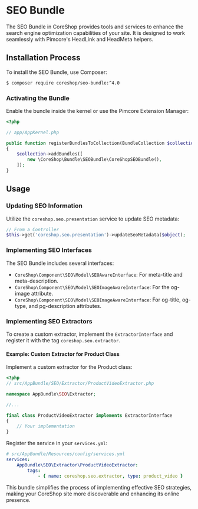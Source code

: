 # SEO Bundle

The SEO Bundle in CoreShop provides tools and services to enhance the search engine optimization capabilities of your
site. It is designed to work seamlessly with Pimcore's HeadLink and HeadMeta helpers.

## Installation Process

To install the SEO Bundle, use Composer:

```bash
$ composer require coreshop/seo-bundle:^4.0
```

### Activating the Bundle

Enable the bundle inside the kernel or use the Pimcore Extension Manager:

```php
<?php

// app/AppKernel.php

public function registerBundlesToCollection(BundleCollection $collection)
{
    $collection->addBundles([
        new \CoreShop\Bundle\SEOBundle\CoreShopSEOBundle(),
    ]);
}
```

## Usage

### Updating SEO Information

Utilize the `coreshop.seo.presentation` service to update SEO metadata:

```php
// From a Controller
$this->get('coreshop.seo.presentation')->updateSeoMetadata($object);
```

### Implementing SEO Interfaces

The SEO Bundle includes several interfaces:

- `CoreShop\Component\SEO\Model\SEOAwareInterface`: For meta-title and meta-description.
- `CoreShop\Component\SEO\Model\SEOImageAwareInterface`: For the og-image attribute.
- `CoreShop\Component\SEO\Model\SEOImageAwareInterface`: For og-title, og-type, and pg-description attributes.

### Implementing SEO Extractors

To create a custom extractor, implement the `ExtractorInterface` and register it with the tag `coreshop.seo.extractor`.

#### Example: Custom Extractor for Product Class

Implement a custom extractor for the Product class:

```php
<?php
// src/AppBundle/SEO/Extractor/ProductVideoExtractor.php

namespace AppBundle\SEO\Extractor;

//...

final class ProductVideoExtractor implements ExtractorInterface
{
    // Your implementation
}
```

Register the service in your `services.yml`:

```yml
# src/AppBundle/Resources/config/services.yml
services:
    AppBundle\SEO\Extractor\ProductVideoExtractor:
        tags:
            - { name: coreshop.seo.extractor, type: product_video }
```

This bundle simplifies the process of implementing effective SEO strategies, making your CoreShop site more discoverable
and enhancing its online presence.

